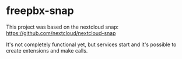 # freepbx-snap

This project was based on the nextcloud snap: https://github.com/nextcloud/nextcloud-snap

It's not completely functional yet, but services start and it's possible to create extensions and make calls.
